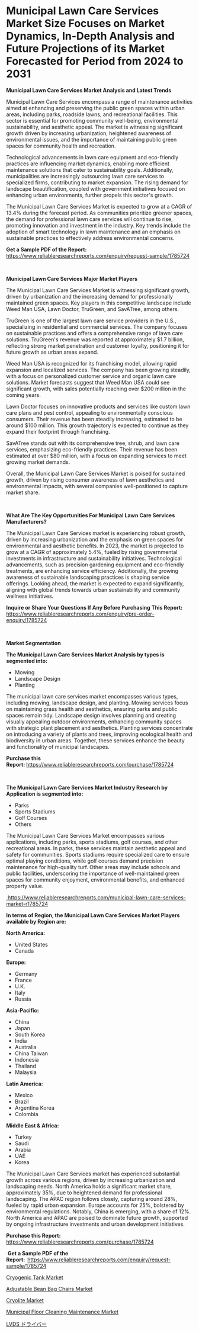 <p><h1>Municipal Lawn Care Services Market Size Focuses on Market Dynamics, In-Depth Analysis and Future Projections of its Market Forecasted for Period from 2024 to 2031</h1></p><p><strong>Municipal Lawn Care Services Market Analysis and Latest Trends</strong></p>
<p><p>Municipal Lawn Care Services encompass a range of maintenance activities aimed at enhancing and preserving the public green spaces within urban areas, including parks, roadside lawns, and recreational facilities. This sector is essential for promoting community well-being, environmental sustainability, and aesthetic appeal. The market is witnessing significant growth driven by increasing urbanization, heightened awareness of environmental issues, and the importance of maintaining public green spaces for community health and recreation.</p><p>Technological advancements in lawn care equipment and eco-friendly practices are influencing market dynamics, enabling more efficient maintenance solutions that cater to sustainability goals. Additionally, municipalities are increasingly outsourcing lawn care services to specialized firms, contributing to market expansion. The rising demand for landscape beautification, coupled with government initiatives focused on enhancing urban environments, further propels this sector's growth.</p><p>The Municipal Lawn Care Services Market is expected to grow at a CAGR of 13.4% during the forecast period. As communities prioritize greener spaces, the demand for professional lawn care services will continue to rise, promoting innovation and investment in the industry. Key trends include the adoption of smart technology in lawn maintenance and an emphasis on sustainable practices to effectively address environmental concerns.</p></p>
<p><strong>Get a Sample PDF of the Report:&nbsp;</strong> <a href="https://www.reliableresearchreports.com/enquiry/request-sample/1785724?utm_campaign=38&utm_medium=2&utm_source=Github&utm_content=ia&utm_term=19122024&utm_id=municipal-lawn-care-services">https://www.reliableresearchreports.com/enquiry/request-sample/1785724</a></p>
<p>&nbsp;</p>
<p><strong>Municipal Lawn Care Services Major Market Players</strong></p>
<p><p>The Municipal Lawn Care Services Market is witnessing significant growth, driven by urbanization and the increasing demand for professionally maintained green spaces. Key players in this competitive landscape include Weed Man USA, Lawn Doctor, TruGreen, and SavATree, among others.</p><p>TruGreen is one of the largest lawn care service providers in the U.S., specializing in residential and commercial services. The company focuses on sustainable practices and offers a comprehensive range of lawn care solutions. TruGreen's revenue was reported at approximately $1.7 billion, reflecting strong market penetration and customer loyalty, positioning it for future growth as urban areas expand.</p><p>Weed Man USA is recognized for its franchising model, allowing rapid expansion and localized services. The company has been growing steadily, with a focus on personalized customer service and organic lawn care solutions. Market forecasts suggest that Weed Man USA could see significant growth, with sales potentially reaching over $200 million in the coming years.</p><p>Lawn Doctor focuses on innovative products and services like custom lawn care plans and pest control, appealing to environmentally conscious consumers. Their revenue has been steadily increasing, estimated to be around $100 million. This growth trajectory is expected to continue as they expand their footprint through franchising.</p><p>SavATree stands out with its comprehensive tree, shrub, and lawn care services, emphasizing eco-friendly practices. Their revenue has been estimated at over $80 million, with a focus on expanding services to meet growing market demands.</p><p>Overall, the Municipal Lawn Care Services Market is poised for sustained growth, driven by rising consumer awareness of lawn aesthetics and environmental impacts, with several companies well-positioned to capture market share.</p></p>
<p>&nbsp;</p>
<p><strong>What Are The Key Opportunities For Municipal Lawn Care Services Manufacturers?</strong></p>
<p><p>The Municipal Lawn Care Services market is experiencing robust growth, driven by increasing urbanization and the emphasis on green spaces for environmental and aesthetic benefits. In 2023, the market is projected to grow at a CAGR of approximately 5.4%, fueled by rising governmental investments in infrastructure and sustainability initiatives. Technological advancements, such as precision gardening equipment and eco-friendly treatments, are enhancing service efficiency. Additionally, the growing awareness of sustainable landscaping practices is shaping service offerings. Looking ahead, the market is expected to expand significantly, aligning with global trends towards urban sustainability and community wellness initiatives.</p></p>
<p><strong>Inquire or Share Your Questions If Any Before Purchasing This Report:</strong> <a href="https://www.reliableresearchreports.com/enquiry/pre-order-enquiry/1785724?utm_campaign=38&utm_medium=2&utm_source=Github&utm_content=ia&utm_term=19122024&utm_id=municipal-lawn-care-services">https://www.reliableresearchreports.com/enquiry/pre-order-enquiry/1785724</a></p>
<p>&nbsp;</p>
<p><strong>Market Segmentation</strong></p>
<p><strong>The Municipal Lawn Care Services Market Analysis by types is segmented into:</strong></p>
<p><ul><li>Mowing</li><li>Landscape Design</li><li>Planting</li></ul></p>
<p><p>The municipal lawn care services market encompasses various types, including mowing, landscape design, and planting. Mowing services focus on maintaining grass health and aesthetics, ensuring parks and public spaces remain tidy. Landscape design involves planning and creating visually appealing outdoor environments, enhancing community spaces with strategic plant placement and aesthetics. Planting services concentrate on introducing a variety of plants and trees, improving ecological health and biodiversity in urban areas. Together, these services enhance the beauty and functionality of municipal landscapes.</p></p>
<p><strong>Purchase this Report:&nbsp;</strong><a href="https://www.reliableresearchreports.com/purchase/1785724?utm_campaign=38&utm_medium=2&utm_source=Github&utm_content=ia&utm_term=19122024&utm_id=municipal-lawn-care-services">https://www.reliableresearchreports.com/purchase/1785724</a></p>
<p>&nbsp;</p>
<p><strong>The Municipal Lawn Care Services Market Industry Research by Application is segmented into:</strong></p>
<p><ul><li>Parks</li><li>Sports Stadiums</li><li>Golf Courses</li><li>Others</li></ul></p>
<p><p>The Municipal Lawn Care Services Market encompasses various applications, including parks, sports stadiums, golf courses, and other recreational areas. In parks, these services maintain aesthetic appeal and safety for communities. Sports stadiums require specialized care to ensure optimal playing conditions, while golf courses demand precision maintenance for high-quality turf. Other areas may include schools and public facilities, underscoring the importance of well-maintained green spaces for community enjoyment, environmental benefits, and enhanced property value.</p></p>
<p><a href="https://www.reliableresearchreports.com/municipal-lawn-care-services-market-r1785724?utm_campaign=38&utm_medium=2&utm_source=Github&utm_content=ia&utm_term=19122024&utm_id=municipal-lawn-care-services">&nbsp;https://www.reliableresearchreports.com/municipal-lawn-care-services-market-r1785724</a></p>
<p><strong>In terms of Region, the Municipal Lawn Care Services Market Players available by Region are:</strong></p>
<p>
    <p> <strong> North America: </strong>
        <ul>
            <li>United States</li>
            <li>Canada</li>
        </ul>
        </p> 
    <p> <strong> Europe: </strong>
        <ul>
            <li>Germany</li>
            <li>France</li>
            <li>U.K.</li>
            <li>Italy</li>
            <li>Russia</li>
        </ul>
        </p> 
    <p> <strong> Asia-Pacific: </strong>
        <ul>
            <li>China</li>
            <li>Japan</li>
            <li>South Korea</li>
            <li>India</li>
            <li>Australia</li>
            <li>China Taiwan</li>
            <li>Indonesia</li>
            <li>Thailand</li>
            <li>Malaysia</li>
        </ul>
        </p> 
    <p> <strong> Latin America: </strong>
        <ul>
            <li>Mexico</li>
            <li>Brazil</li>
            <li>Argentina Korea</li>
            <li>Colombia</li>
        </ul>
        </p> 
    <p> <strong> Middle East & Africa: </strong>
        <ul>
            <li>Turkey</li>
            <li>Saudi</li>
            <li>Arabia</li>
            <li>UAE</li>
            <li>Korea</li>
        </ul>
    </p>
    </p>
<p><p>The Municipal Lawn Care Services market has experienced substantial growth across various regions, driven by increasing urbanization and landscaping needs. North America holds a significant market share, approximately 35%, due to heightened demand for professional landscaping. The APAC region follows closely, capturing around 28%, fueled by rapid urban expansion. Europe accounts for 25%, bolstered by environmental regulations. Notably, China is emerging, with a share of 12%. North America and APAC are poised to dominate future growth, supported by ongoing infrastructure investments and urban development initiatives.</p></p>
<p><strong>Purchase this Report: </strong><a href="https://www.reliableresearchreports.com/purchase/1785724?utm_campaign=38&utm_medium=2&utm_source=Github&utm_content=ia&utm_term=19122024&utm_id=municipal-lawn-care-services">https://www.reliableresearchreports.com/purchase/1785724</a></p>
<p>&nbsp;<strong>Get a Sample PDF of the Report:&nbsp;&nbsp;</strong><a href="https://www.reliableresearchreports.com/enquiry/request-sample/1785724?utm_campaign=38&utm_medium=2&utm_source=Github&utm_content=ia&utm_term=19122024&utm_id=municipal-lawn-care-services">https://www.reliableresearchreports.com/enquiry/request-sample/1785724</a></p>
<p><strong></strong></p>
<p><p><a href="https://www.linkedin.com/pulse/cryogenic-tank-market-growth-outlook-projected-cagr-71-from-kqyue?utm_campaign=38&utm_medium=2&utm_source=Github&utm_content=ia&utm_term=19122024&utm_id=municipal-lawn-care-services">Cryogenic Tank Market</a></p><p><a href="https://github.com/petbigbeepjn/Market-Research-Report-List-1/blob/main/adjustable-bean-bag-chairs-market.md?utm_campaign=38&utm_medium=2&utm_source=Github&utm_content=ia&utm_term=19122024&utm_id=municipal-lawn-care-services">Adjustable Bean Bag Chairs Market</a></p><p><a href="https://www.linkedin.com/pulse/understanding-surging-cryolite-market-5-cagr-top-growth-factors-k2ice?utm_campaign=38&utm_medium=2&utm_source=Github&utm_content=ia&utm_term=19122024&utm_id=municipal-lawn-care-services">Cryolite Market</a></p><p><a href="https://github.com/dmitriyvo6rog/Market-Research-Report-List-1/blob/main/municipal-floor-cleaning-maintenance-market.md?utm_campaign=38&utm_medium=2&utm_source=Github&utm_content=ia&utm_term=19122024&utm_id=municipal-lawn-care-services">Municipal Floor Cleaning Maintenance Market</a></p><p><a href="https://github.com/mohamedbakry57/Market-Research-Report-List-6/blob/main/664085128211.md?utm_campaign=38&utm_medium=2&utm_source=Github&utm_content=ia&utm_term=19122024&utm_id=municipal-lawn-care-services">LVDS ドライバー</a></p></p>